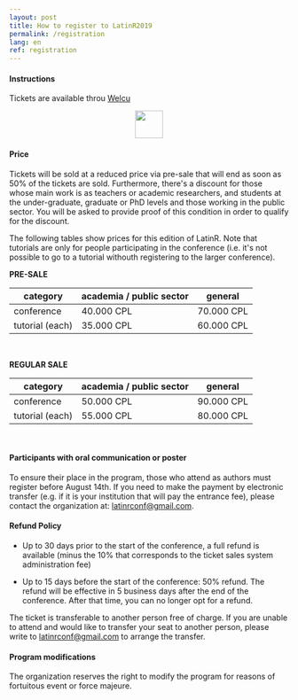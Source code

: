 ```yaml
---
layout: post
title: How to register to LatinR2019
permalink: /registration
lang: en
ref: registration
---
```


#### Instructions

Tickets are available throu [Welcu](https://welcu.com/latinr/latinr2019)

<div id="welcu_embed_sale_3278033010" class="welcu_embed">
<center><img src="https://assets.welcu.com/images/loading.gif" width="50" height="50"></center>
</div>
<script type="text/javascript" charset="utf-8">
(function() {
  var embed = document.createElement('script'); embed.type = 'text/javascript'; embed.async = true;
  embed.src = "https://welcu.com/latinr/latinr2019/sales/a7cfca09.embed?currency_id=clp&locale=es";
  var s = document.getElementsByTagName('script')[0]; s.parentNode.insertBefore(embed, s);
  })();
  </script>

#### Price

Tickets will be sold at a reduced price via pre-sale that will end as soon as 50% of the tickets are sold. Furthermore, there's a discount for those whose main work is as teachers or academic researchers, and students at the under-graduate, graduate or PhD levels and those working in the public sector. You will be asked to provide proof of this condition in order to qualify for the discount.

The following tables show prices for this edition of LatinR. Note that tutorials are only for people participating in the conference (i.e. it's not possible to go to a tutorial withouth registering to the larger conference).

**PRE-SALE**

<table class="table-price">
<thead><tr class="tableizer-firstrow"><th> category </th><th> academia / public sector </th><th> general </th></tr></thead><tbody>
 <tr><td>conference </td><td> 40.000 CPL </td><td> 70.000 CPL </td></tr>
 <tr><td> tutorial (each)  </td><td> 35.000 CPL </td><td>60.000 CPL </td></tr>
</tbody></table>
<br>



**REGULAR SALE**

<table class="table-price">
<thead><tr class="tableizer-firstrow"><th> category </th><th> academia / public sector </th><th> general </th></tr></thead><tbody>
 <tr><td>conference </td><td> 50.000 CPL </td><td> 90.000 CPL </td></tr>
 <tr><td> tutorial (each)  </td><td> 55.000 CPL </td><td> 80.000 CPL</td></tr>
</tbody></table>
<br>

#### Participants with oral communication or poster

To ensure their place in the program, those who attend as authors must register before August 14th. If you need to make the payment by electronic transfer (e.g. if it is your institution that will pay the entrance fee), please contact the organization at: latinrconf@gmail.com.


#### Refund Policy

- Up to 30 days prior to the start of the conference, a full refund is available (minus the 10% that corresponds to the ticket sales system administration fee)

- Up to 15 days before the start of the conference: 50% refund. The refund will be effective in 5 business days after the end of the conference. After that time, you can no longer opt for a refund.

The ticket is transferable to another person free of charge. If you are unable to attend and would like to transfer your seat to another person, please write to latinrconf@gmail.com to arrange the transfer.


#### Program modifications

The organization reserves the right to modify the program for reasons of fortuitous event or force majeure.
